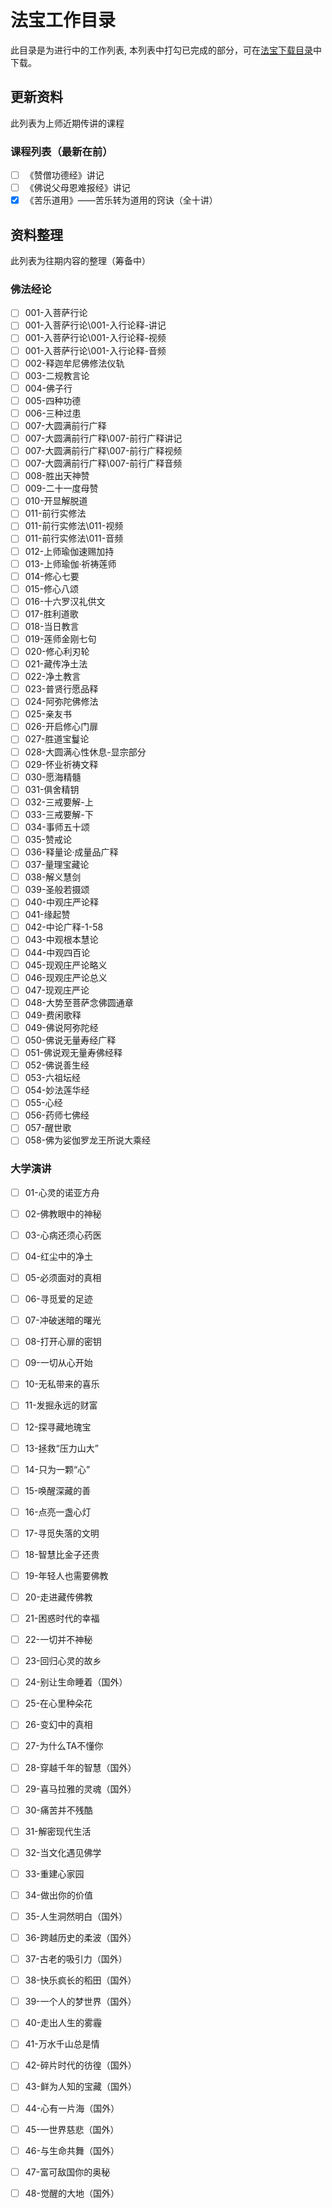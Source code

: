 # 法宝工作目录
此目录是为进行中的工作列表, 本列表中打勾已完成的部分，可在[法宝下载目录](release.md)中下载。

## 更新资料
此列表为上师近期传讲的课程

### 课程列表（最新在前）
- [ ] 《赞僧功德经》讲记
- [ ] 《佛说父母恩难报经》讲记
- [x] 《苦乐道用》——苦乐转为道用的窍诀（全十讲）

## 资料整理
此列表为往期内容的整理（筹备中）
### 佛法经论
- [ ] 001-入菩萨行论
- [ ] 001-入菩萨行论\001-入行论释-讲记
- [ ] 001-入菩萨行论\001-入行论释-视频
- [ ] 001-入菩萨行论\001-入行论释-音频
- [ ] 002-释迦牟尼佛修法仪轨
- [ ] 003-二规教言论
- [ ] 004-佛子行
- [ ] 005-四种功德
- [ ] 006-三种过患
- [ ] 007-大圆满前行广释
- [ ] 007-大圆满前行广释\007-前行广释讲记
- [ ] 007-大圆满前行广释\007-前行广释视频
- [ ] 007-大圆满前行广释\007-前行广释音频
- [ ] 008-胜出天神赞
- [ ] 009-二十一度母赞
- [ ] 010-开显解脱道
- [ ] 011-前行实修法
- [ ] 011-前行实修法\011-视频
- [ ] 011-前行实修法\011-音频
- [ ] 012-上师瑜伽速赐加持
- [ ] 013-上师瑜伽·祈祷莲师
- [ ] 014-修心七要
- [ ] 015-修心八颂
- [ ] 016-十六罗汉礼供文
- [ ] 017-胜利道歌
- [ ] 018-当日教言
- [ ] 019-莲师金刚七句
- [ ] 020-修心利刃轮
- [ ] 021-藏传净土法
- [ ] 022-净土教言
- [ ] 023-普贤行愿品释
- [ ] 024-阿弥陀佛修法
- [ ] 025-亲友书
- [ ] 026-开启修心门扉
- [ ] 027-胜道宝鬘论
- [ ] 028-大圆满心性休息-显宗部分
- [ ] 029-怀业祈祷文释
- [ ] 030-愿海精髓
- [ ] 031-俱舍精钥
- [ ] 032-三戒要解-上
- [ ] 033-三戒要解-下
- [ ] 034-事师五十颂
- [ ] 035-赞戒论
- [ ] 036-释量论·成量品广释
- [ ] 037-量理宝藏论
- [ ] 038-解义慧剑
- [ ] 039-圣般若摄颂
- [ ] 040-中观庄严论释
- [ ] 041-缘起赞
- [ ] 042-中论广释-1-58
- [ ] 043-中观根本慧论
- [ ] 044-中观四百论
- [ ] 045-现观庄严论略义
- [ ] 046-现观庄严论总义
- [ ] 047-现观庄严论
- [ ] 048-大势至菩萨念佛圆通章
- [ ] 049-费闲歌释
- [ ] 049-佛说阿弥陀经
- [ ] 050-佛说无量寿经广释
- [ ] 051-佛说观无量寿佛经释
- [ ] 052-佛说善生经
- [ ] 053-六祖坛经
- [ ] 054-妙法莲华经
- [ ] 055-心经
- [ ] 056-药师七佛经
- [ ] 057-醒世歌
- [ ] 058-佛为娑伽罗龙王所说大乘经

### 大学演讲
- [ ] 01-心灵的诺亚方舟
- [ ] 02-佛教眼中的神秘
- [ ] 03-心病还须心药医
- [ ] 04-红尘中的净土
- [ ] 05-必须面对的真相
- [ ] 06-寻觅爱的足迹
- [ ] 07-冲破迷暗的曙光
- [ ] 08-打开心扉的密钥
- [ ] 09-一切从心开始
- [ ] 10-无私带来的喜乐
- [ ] 11-发掘永远的财富
- [ ] 12-探寻藏地瑰宝
- [ ] 13-拯救“压力山大”
- [ ] 14-只为一颗“心”
- [ ] 15-唤醒深藏的善
- [ ] 16-点亮一盏心灯
- [ ] 17-寻觅失落的文明
- [ ] 18-智慧比金子还贵
- [ ] 19-年轻人也需要佛教
- [ ] 20-走进藏传佛教
- [ ] 21-困惑时代的幸福
- [ ] 22-一切并不神秘
- [ ] 23-回归心灵的故乡
- [ ] 24-别让生命睡着（国外）
- [ ] 25-在心里种朵花
- [ ] 26-变幻中的真相
- [ ] 27-为什么TA不懂你
- [ ] 28-穿越千年的智慧（国外）
- [ ] 29-喜马拉雅的灵魂（国外）
- [ ] 30-痛苦并不残酷
- [ ] 31-解密现代生活
- [ ] 32-当文化遇见佛学
- [ ] 33-重建心家园
- [ ] 34-做出你的价值
- [ ] 35-人生洞然明白（国外）
- [ ] 36-跨越历史的柔波（国外）
- [ ] 37-古老的吸引力（国外）
- [ ] 38-快乐疯长的稻田（国外）
- [ ] 39-一个人的梦世界（国外）
- [ ] 40-走出人生的雾霾
- [ ] 41-万水千山总是情
- [ ] 42-碎片时代的彷徨（国外）
- [ ] 43-鲜为人知的宝藏（国外）
- [ ] 44-心有一片海（国外）
- [ ] 45-一世界慈悲（国外）
- [ ] 46-与生命共舞（国外）
- [ ] 47-富可敌国你的奥秘
- [ ] 48-觉醒的大地（国外）




